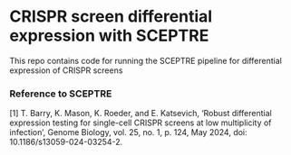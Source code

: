 # CRISPR screen differential expression with SCEPTRE
This repo contains code for running the SCEPTRE pipeline for differential expression of CRISPR screens

### Reference to SCEPTRE
[1] T. Barry, K. Mason, K. Roeder, and E. Katsevich, ‘Robust differential expression testing for single-cell CRISPR screens at low multiplicity of infection’, Genome Biology, vol. 25, no. 1, p. 124, May 2024, doi: 10.1186/s13059-024-03254-2.
